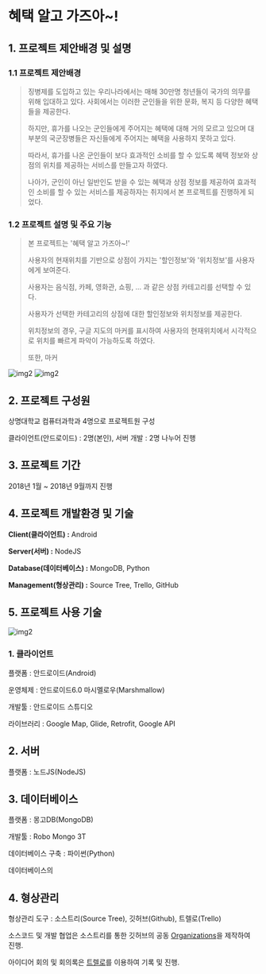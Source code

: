# 혜택 알고 가즈아~!

## 1. 프로젝트 제안배경 및 설명

### 1.1 프로젝트 제안배경
> 징병제를 도입하고 있는 우리나라에서는 매해 30만명 청년들이 국가의 의무를 위해 입대하고 있다. 사회에서는 이러한 군인들을 위한 문화, 복지 등 다양한 혜택들을 제공한다.
>
> 하지만, 휴가를 나오는 군인들에게 주어지는 혜택에 대해 거의 모르고 있으며 대부분의 국군장병들은 자신들에게 주어지는 혜택을 사용하지 못하고 있다.
>
> 따라서, 휴가를 나온 군인들이 보다 효과적인 소비를 할 수 있도록 혜택 정보와 상점의 위치를 제공하는 서비스를 만들고자 하였다.
>
> 나아가, 군인이 아닌 일반인도 받을 수 있는 혜택과 상점 정보를 제공하여 효과적인 소비를 할 수 있는 서비스를 제공하자는 취지에서 본 프로젝트를 진행하게 되었다.
>

### 1.2 프로젝트 설명 및 주요 기능
> 본 프로젝트는 '혜택 알고 가즈아~!'
>
> 사용자의 현재위치를 기반으로 상점이 가지는 '할인정보'와 '위치정보'를 사용자에게 보여준다.
>
> 사용자는 음식점, 카페, 영화관, 쇼핑, ... 과 같은 상점 카테고리를 선택할 수 있다.
>
> 사용자가 선택한 카테고리의 상점에 대한 할인정보와 위치정보를 제공한다.
>
> 위치정보의 경우, 구글 지도의 마커를 표시하여 사용자의 현재위치에서 시각적으로 위치를 빠르게 파악이 가능하도록 하였다.
>
> 또한, 마커
>

![img2](img/process2.png)
![img2](img/process2.png)





## 2. 프로젝트 구성원

상명대학교 컴퓨터과학과 4명으로 프로젝트원 구성

클라이언트(안드로이드) : 2명(본인), 서버 개발 : 2명 나누어 진행

## 3. 프로젝트 기간

2018년 1월 ~ 2018년 9월까지 진행

## 4. 프로젝트 개발환경 및 기술

__Client(클라이언트) :__ Android

__Server(서버) :__ NodeJS

__Database(데이터베이스) :__ MongoDB, Python

__Management(형상관리) :__ Source Tree, Trello, GitHub


## 5. 프로젝트 사용 기술

![img2](img/process2.png)


### 1. 클라이언트
플랫폼 : 안드로이드(Android)

운영체제 : 안드로이드6.0 마시멜로우(Marshmallow)

개발툴 : 안드로이드 스튜디오

라이브러리 : Google Map, Glide, Retrofit, Google API

## 2. 서버
플랫폼 : 노드JS(NodeJS)



## 3. 데이터베이스
플랫폼 : 몽고DB(MongoDB)

개발툴 : Robo Mongo 3T

데이터베이스 구축 : 파이썬(Python)

데이터베이스의 




## 4. 형상관리
형상관리 도구 : 소스트리(Source Tree), 깃허브(Github), 트렐로(Trello)

소스코드 및 개발 협업은 소스트리를 통한 깃허브의 공동 [Organizations](https://github.com/Graduate-Project-SMU)을 제작하여 진행.

아이디어 회의 및 회의록은 [트렐로](https://trello.com/b/vTy17bHl)를 이용하여 기록 및 진행.

